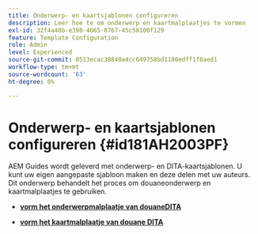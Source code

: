 ```yaml
---
title: Onderwerp- en kaartsjablonen configureren
description: Leer hoe te om onderwerp en kaartmalplaatjes te vormen
exl-id: 32f4a40b-e398-4665-8767-45c58100f129
feature: Template Configuration
role: Admin
level: Experienced
source-git-commit: 0513ecac38840a4cc649758bd1180edff1f8aed1
workflow-type: tm+mt
source-wordcount: '63'
ht-degree: 0%

---
```


# Onderwerp- en kaartsjablonen configureren {#id181AH2003PF}

AEM Guides wordt geleverd met onderwerp- en DITA-kaartsjablonen. U kunt uw eigen aangepaste sjabloon maken en deze delen met uw auteurs. Dit onderwerp behandelt het proces om douaneonderwerp en kaartmalplaatjes te gebruiken.

- **[vorm het onderwerpmalplaatje van douaneDITA](conf-template-tags-custom-dita-topic-template.md)**

- **[vorm het kaartmalplaatje van douane DITA](conf-template-tags-custom-dita-map-templates.md)**
